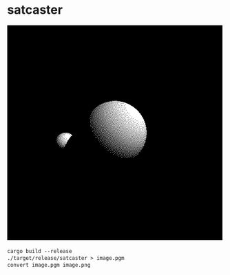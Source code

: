 satcaster
=========

![render](old_renders/1449064301.bmp)


```
cargo build --release
./target/release/satcaster > image.pgm
convert image.pgm image.png
```

